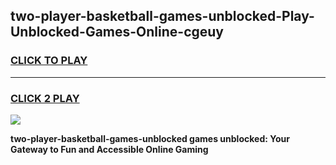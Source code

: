 
## two-player-basketball-games-unblocked-Play-Unblocked-Games-Online-cgeuy
<h3>
<a href="https://premium76.site?title=two-player-basketball-games-unblocked&ref=25A">CLICK TO PLAY</a></h3>
<hr>

<h3>
<a href="https://premium76.site?title=two-player-basketball-games-unblocked&ref=25A">CLICK 2 PLAY</a>
  
</h3>

<a href="https://premium76.site?title=two-player-basketball-games-unblocked&ref=25A"><img src="https://clearcache.store/games.png"></a>


**two-player-basketball-games-unblocked games unblocked: Your Gateway to Fun and Accessible Online Gaming**
